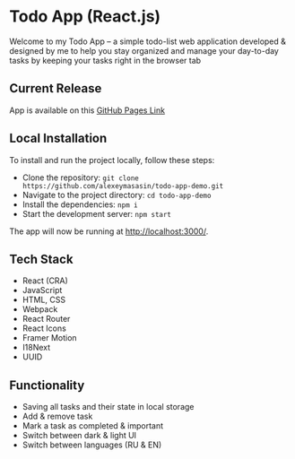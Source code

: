 <h1> Todo App (React.js) </h1>

<p>
Welcome to my Todo App – a simple todo-list web application developed & designed by me to help you stay organized and manage your
day-to-day tasks by keeping your tasks right in the browser tab
</p>

## Current Release

App is available on this [GitHub Pages Link](https://alexeymasasin.github.io/todo-app-demo/)

## Local Installation

To install and run the project locally, follow these steps:

- Clone the repository: `git clone https://github.com/alexeymasasin/todo-app-demo.git`
- Navigate to the project directory: `cd todo-app-demo`
- Install the dependencies: `npm i`
- Start the development server: `npm start`

The app will now be running at [http://localhost:3000/](http://localhost:3000/).

## Tech Stack

- React (CRA)
- JavaScript
- HTML, CSS
- Webpack
- React Router
- React Icons
- Framer Motion
- I18Next
- UUID

## Functionality

- Saving all tasks and their state in local storage
- Add & remove task
- Mark a task as completed & important
- Switch between dark & light UI
- Switch between languages (RU & EN)
